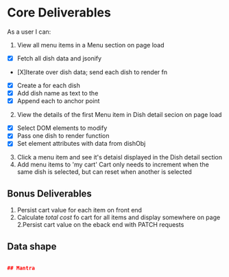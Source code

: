 # Core Deliverables
As a user I can:
1. View all menu items in a Menu section on page load
- [X] Fetch all dish data and jsonify
- [X]Iterate over dish data; send each dish to render fn
- [X] Create a <span> for each dish
- [X] Add dish name as text to the <span>
- [X] Append each <span> to anchor point

2. View the details of the first Menu item in Dish detail secion on page load
- [X] Select DOM elements to modify
- [X] Pass one dish to render function
- [X] Set element attributes with data from dishObj

3. Click a menu item and see it's detaisl displayed in the Dish detail section
4. Add menu items to 'my cart' Cart only needs to increment when the same dish is selected, but can reset when another is selected


## Bonus Deliverables
1. Persist cart value for each item on front end
2. Calculate *total cost* fo cart for all items and display somewhere on page
2.Persist cart value on the eback end with PATCH requests

## Data shape
````json

## Mantra
